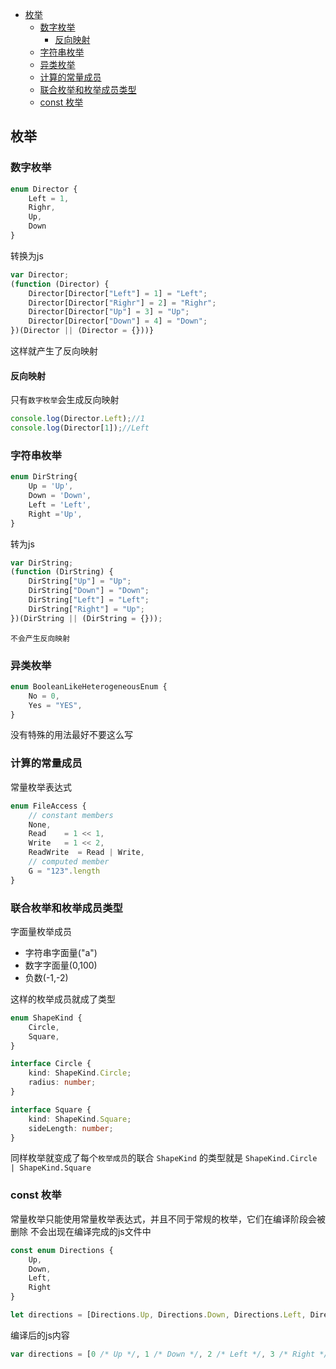 <!-- TOC -->

- [枚举](#枚举)
    - [数字枚举](#数字枚举)
        - [反向映射](#反向映射)
    - [字符串枚举](#字符串枚举)
    - [异类枚举](#异类枚举)
    - [计算的常量成员](#计算的常量成员)
    - [联合枚举和枚举成员类型](#联合枚举和枚举成员类型)
    - [const 枚举](#const-枚举)

<!-- /TOC -->
## 枚举

### 数字枚举
```ts
enum Director {
    Left = 1,
    Righr,
    Up,
    Down
}
```

转换为js
```js
var Director;
(function (Director) {
    Director[Director["Left"] = 1] = "Left";
    Director[Director["Righr"] = 2] = "Righr";
    Director[Director["Up"] = 3] = "Up";
    Director[Director["Down"] = 4] = "Down";
})(Director || (Director = {}))}
```
这样就产生了反向映射

#### 反向映射
只有`数字枚举`会生成反向映射

```ts
console.log(Director.Left);//1
console.log(Director[1]);//Left
```

### 字符串枚举
```ts
enum DirString{
    Up = 'Up',
    Down = 'Down',
    Left = 'Left',
    Right ='Up',
}
```

转为js
```js
var DirString;
(function (DirString) {
    DirString["Up"] = "Up";
    DirString["Down"] = "Down";
    DirString["Left"] = "Left";
    DirString["Right"] = "Up";
})(DirString || (DirString = {}));
```
`不会产生反向映射`

### 异类枚举 
```ts
enum BooleanLikeHeterogeneousEnum {
    No = 0,
    Yes = "YES",
}
```

没有特殊的用法最好不要这么写

### 计算的常量成员
常量枚举表达式
```ts
enum FileAccess {
    // constant members
    None,
    Read    = 1 << 1,
    Write   = 1 << 2,
    ReadWrite  = Read | Write,
    // computed member
    G = "123".length
}
```
### 联合枚举和枚举成员类型
字面量枚举成员
* 字符串字面量("a")
* 数字字面量(0,100)
* 负数(-1,-2)

这样的枚举成员就成了类型

```ts
enum ShapeKind {
    Circle,
    Square,
}

interface Circle {
    kind: ShapeKind.Circle;
    radius: number;
}

interface Square {
    kind: ShapeKind.Square;
    sideLength: number;
}
```

同样枚举就变成了每个`枚举成员`的联合
`ShapeKind` 的类型就是 `ShapeKind.Circle | ShapeKind.Square`

### const 枚举
常量枚举只能使用常量枚举表达式，并且不同于常规的枚举，它们在编译阶段会被删除 不会出现在编译完成的js文件中
```js
const enum Directions {
    Up,
    Down,
    Left,
    Right
}

let directions = [Directions.Up, Directions.Down, Directions.Left, Directions.Right]
```
编译后的js内容
```ts
var directions = [0 /* Up */, 1 /* Down */, 2 /* Left */, 3 /* Right */];
```
